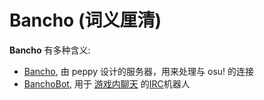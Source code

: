 # Bancho (词义厘清)

**Bancho** 有多种含义:

- [Bancho](/wiki/Bancho_(server)), 由 peppy 设计的服务器，用来处理与 osu! 的连接
- [BanchoBot](/wiki/BanchoBot), 用于 [游戏内聊天](/wiki/Client/Interface/Chat_console) 的[IRC](/wiki/Community/Internet_Relay_Chat)机器人
